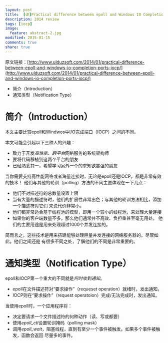 ```yaml
---
layout: post
title:  [译]Practical difference between epoll and Windows IO Completion Ports (IOCP)
description: 2014 review
tags: [iocp]
image: 
  feature: abstract-2.jpg
modified: 2015-01-15
comments: true
share: true
---
```


原文链接：[http://www.ulduzsoft.com/2014/01/practical-difference-between-epoll-and-windows-io-completion-ports-iocp/](http://www.ulduzsoft.com/2014/01/practical-difference-between-epoll-and-windows-io-completion-ports-iocp/)

<!-- MarkdownTOC -->

- 简介（Introduction）
- 通知类型（Notification Type）

<!-- /MarkdownTOC -->


简介（Introduction）
==================

本文主要比较epoll和Windwos中I/O完成端口（IOCP）之间的不同。

本文可能会引起以下三种人的兴趣：

* 致力于开发*高性能*、*跨平台*网络服务的系统架构师
* 要将代码移植到这两个平台的朋友
* 已经熟悉其一，希望学习另外一个的求知欲甚强的朋友

当你需要支持高性能网络或者海量连接时，无论是epoll还是IOCP，都是非常有效的技术！
他们与其他的轮训（polling）方法的不同主要体现在一下几点：

* 他们不对描述符的总数量设置上限
* 当有大量的描述符时，他们的扩展性非常出色；与其他的轮训方法相比，添加一个描述符对它们
  来说代价非常小。
* 他们都非常适合基于线程池的模型，即用一个较小的线程池，来处理大量连接
* 如果你的客户端数量不多，那么他们通常并不高效、负担重甚至毫无用处。
  他们的主要用途是用来处理超过1000个并发连接的。

简而言之，这些技术是用来搭建能够处理巨量并发连接的网络服务器的。尽管如此，他们之间还是
有很多不同之处，了解他们的不同是非常重要的。

通知类型（Notification Type）
===========================
epoll和IOCP第一个重大的不同就是*何时收到通知*。

* epoll在文件描述符对“要求操作”（requeset operation）就绪时，发出通知。
* IOCP则在“要求操作”（request operatoion）完成/无法完成时，发出通知。

当使用epoll时，一个应用程序将：

* 决定要请求一个文件描述符的何种动作（读、写或都要）
* 使用*epoll_ctl*设置轮训掩码（polling mask）
* 调用*epoll_wait*，阻塞线程，直到有至少一个事件被触发。如果多个事件被触发，函数会返回
  尽量多的事件。
